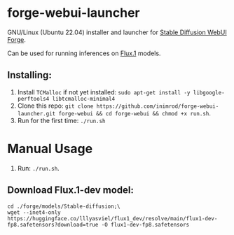 # forge-webui-launcher
GNU/Linux (Ubuntu 22.04) installer and launcher for [Stable Diffusion WebUI Forge](https://github.com/lllyasviel/stable-diffusion-webui-forge).

Can be used for running inferences on [Flux.1](https://blackforestlabs.ai/#get-flux) models.

## Installing:
1. Install `TCMalloc` if not yet installed: `sudo apt-get install -y libgoogle-perftools4 libtcmalloc-minimal4`
1. Clone this repo: `git clone https://github.com/inimrod/forge-webui-launcher.git forge-webui && cd forge-webui && chmod +x run.sh`.
1. Run for the first time: `./run.sh`

# Manual Usage
1. Run: `./run.sh`.

## Download Flux.1-dev model:
```shell
cd ./forge/models/Stable-diffusion;\
wget --inet4-only https://huggingface.co/lllyasviel/flux1_dev/resolve/main/flux1-dev-fp8.safetensors?download=true -O flux1-dev-fp8.safetensors
```